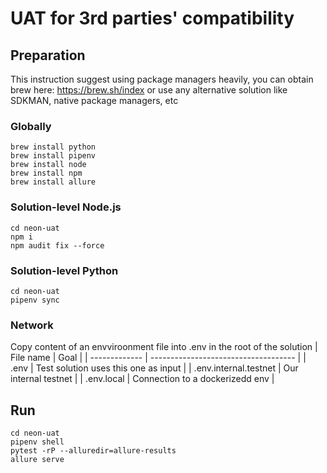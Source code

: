 # UAT for 3rd parties' compatibility

## Preparation

This instruction suggest using package managers heavily, you can obtain brew here:
https://brew.sh/index
or use any alternative solution like SDKMAN, native package managers, etc

### Globally
```
brew install python
brew install pipenv
brew install node
brew install npm
brew install allure
```

### Solution-level Node.js
```
cd neon-uat
npm i
npm audit fix --force
```
### Solution-level Python
```
cd neon-uat
pipenv sync
```

### Network
Copy content of an envviroonment file into .env in the root of the solution
| File name     | Goal                                 |
| ------------- | ------------------------------------ |
| .env          | Test solution uses this one as input |
| .env.internal.testnet  | Our internal testnet        |
| .env.local   | Connection to a dockerizedd env       |

## Run
```
cd neon-uat
pipenv shell
pytest -rP --alluredir=allure-results
allure serve
```
